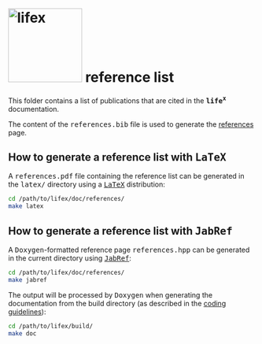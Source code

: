 # <img alt="lifex" width="150" src="https://gitlab.com/lifex/lifex/-/raw/main/doc/logo/lifex.png" /> reference list
This folder contains a list of publications that are cited in the **<kbd>life<sup>x</sup></kbd>** documentation.

The content of the <kbd>references.bib</kbd> file is used to generate the
[references](https://lifex.gitlab.io/lifex/references.html) page.

## How to generate a reference list with <kbd>LaTeX</kbd>
A <kbd>references.pdf</kbd> file containing the reference list
can be generated in the <kbd>latex/</kbd> directory using a
[<kbd>LaTeX</kbd>](https://www.latex-project.org/) distribution:
```sh
cd /path/to/lifex/doc/references/
make latex
```

## How to generate a reference list with <kbd>JabRef</kbd>
A <kbd>Doxygen</kbd>-formatted reference page <kbd>references.hpp</kbd>
can be generated in the current directory using
[<kbd>JabRef</kbd>](https://www.jabref.org/):

```sh
cd /path/to/lifex/doc/references/
make jabref
```

The output will be processed by <kbd>Doxygen</kbd> when generating
the documentation from the build directory (as described in the
[coding guidelines](https://lifex.gitlab.io/lifex/coding-guidelines.html#development-rules)):

```sh
cd /path/to/lifex/build/
make doc
```
